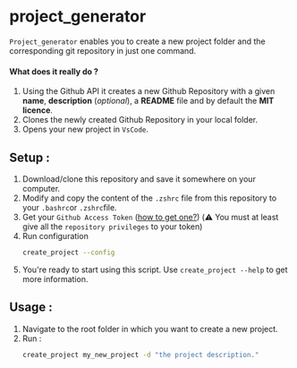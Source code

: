# project_generator

`Project_generator` enables you to create a new project folder and the corresponding git repository in just one command. 
#### What does it really do ? 
1. Using the Github API it creates a new Github Repository with a given **name**, **description** (*optional*), a **README** file and by default the **MIT licence**.
2. Clones the newly created Github Repository in your local folder.
3. Opens your new project in `VsCode`. 

## Setup : 
1. Download/clone this repository and save it somewhere on your computer. 
2. Modify and copy the content of the `.zshrc` file from this repository to your `.bashrc`or `.zshrc`file.
3. Get your `Github Access Token` ([how to get one?](https://docs.github.com/en/free-pro-team@latest/github/authenticating-to-github/creating-a-personal-access-token)) (⚠️ You must at least give all the `repository privileges` to your token)
4. Run configuration 
   ```bash
   create_project --config 
   ```
5. You're ready to start using this script. Use `create_project --help` to get more information. 
   
## Usage :
1. Navigate to the root folder in which you want to create a new project. 
2. Run :
   ```bash
   create_project my_new_project -d "the project description." 
   ```
